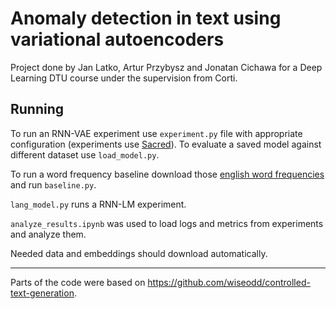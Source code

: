 # Anomaly detection in text using variational autoencoders
Project done by Jan Latko, Artur Przybysz and Jonatan Cichawa 
for a Deep Learning DTU course under the supervision from Corti.

## Running
To run an RNN-VAE experiment use `experiment.py` file with appropriate configuration (experiments use [Sacred](https://sacred.readthedocs.io/en/stable/quickstart.html)). 
To evaluate a saved model against different dataset use `load_model.py`.  

To run a word frequency baseline download those [english word frequencies](https://www.kaggle.com/rtatman/english-word-frequency) and run `baseline.py`.

`lang_model.py` runs a RNN-LM experiment.

`analyze_results.ipynb` was used to load logs and metrics from experiments and analyze them.

Needed data and embeddings should download automatically.

---
Parts of the code were based on https://github.com/wiseodd/controlled-text-generation.